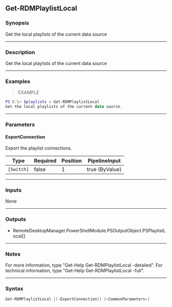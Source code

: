 Get-RDMPlaylistLocal
--------------------

### Synopsis
Get the local playlists of the current data source

---

### Description

Get the local playlists of the current data source

---

### Examples
> EXAMPLE

```PowerShell
PS C:\> $playlists = Get-RDMPlaylistLocal
Get the local playlists of the current data source.
```

---

### Parameters
#### **ExportConnection**
Export the playlist connections.

|Type      |Required|Position|PipelineInput |
|----------|--------|--------|--------------|
|`[Switch]`|false   |1       |true (ByValue)|

---

### Inputs
None

---

### Outputs
* RemoteDesktopManager.PowerShellModule.PSOutputObject.PSPlaylistLocal[]

---

### Notes
For more information, type "Get-Help Get-RDMPlaylistLocal -detailed". For technical information, type "Get-Help Get-RDMPlaylistLocal -full".

---

### Syntax
```PowerShell
Get-RDMPlaylistLocal [[-ExportConnection]] [<CommonParameters>]
```
